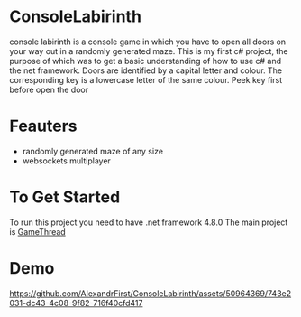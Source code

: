 # ConsoleLabirinth

console labirinth is a console game in which you have to open all doors on your way out in a randomly generated maze. This is my first c# project, the purpose of which was to get a basic understanding of how to use c# and the net framework.
Doors are identified by a capital letter and colour. The corresponding key is a lowercase letter of the same colour. Peek key first before open the door

# Feauters

- randomly generated maze of any size
- websockets multiplayer

# To Get Started

To run this project you need to have .net framework 4.8.0
The main project is [GameThread](https://github.com/AlexandrFirst/ConsoleLabirinth/tree/master/GameThread)

# Demo 

https://github.com/AlexandrFirst/ConsoleLabirinth/assets/50964369/743e2031-dc43-4c08-9f82-716f40cfd417


